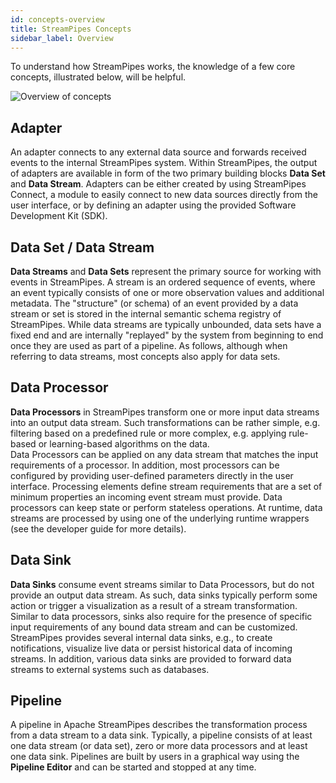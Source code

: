 ```yaml
---
id: concepts-overview
title: StreamPipes Concepts
sidebar_label: Overview
---
```


To understand how StreamPipes works, the knowledge of a few core concepts, illustrated below, will be helpful.

<img class="docs-image" src="/img/02_concepts-overview/01_overview.png" alt="Overview of concepts"/>

## Adapter
An adapter connects to any external data source and forwards received events to the internal StreamPipes system. Within StreamPipes, the output of adapters are available in form of the two primary building blocks **Data Set** and **Data Stream**.
Adapters can be either created by using StreamPipes Connect, a module to easily connect to new data sources directly from the user interface, or by defining an adapter using the provided Software Development Kit (SDK).

## Data Set / Data Stream
**Data Streams** and **Data Sets** represent the primary source for working with events in StreamPipes.
A stream is an ordered sequence of events, where an event typically consists of one or more observation values and additional metadata. The "structure" (or schema) of an event provided by a data stream or set is stored in the internal semantic schema registry of StreamPipes.
While data streams are typically unbounded, data sets have a fixed end and are internally "replayed" by the system from beginning to end once they are used as part of a pipeline.
As follows, although when referring to data streams, most concepts also apply for data sets.

## Data Processor
**Data Processors** in StreamPipes transform one or more input data streams into an output data stream.
Such transformations can be rather simple, e.g. filtering based on a predefined rule or more complex, e.g. applying rule-based or learning-based algorithms on the data.  
Data Processors can be applied on any data stream that matches the input requirements of a processor. In addition, most processors can be configured by providing user-defined parameters directly in the user interface.
Processing elements define stream requirements that are a set of minimum properties an incoming event stream must provide. Data processors can keep state or perform stateless operations.
At runtime, data streams are processed by using one of the underlying runtime wrappers (see the developer guide for more details).

## Data Sink
**Data Sinks** consume event streams similar to Data Processors, but do not provide an output data stream. As such, data sinks typically perform some action or trigger a visualization as a result of a stream transformation.
Similar to data processors, sinks also require for the presence of specific input requirements of any bound data stream and can be customized.
StreamPipes provides several internal data sinks, e.g., to create notifications, visualize live data or persist historical data of incoming streams. In addition, various data sinks are provided to forward data streams to external systems such as databases.

## Pipeline
A pipeline in Apache StreamPipes describes the transformation process from a data stream to a data sink. Typically, a pipeline consists of at least one data stream (or data set), zero or more data processors and at least one data sink.
Pipelines are built by users in a graphical way using the **Pipeline Editor** and can be started and stopped at any time.
